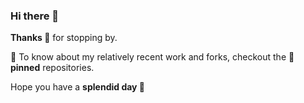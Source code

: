 ### Hi there 👋
**Thanks 🙏** for stopping by.

🔭 To know about my relatively recent work and forks, checkout the 📌 **pinned** repositories.

Hope you have a **splendid day 🌼**

<!--
**arvindcheenu/arvindcheenu** is a ✨ _special_ ✨ repository because its `README.md` (this file) appears on your GitHub profile.

Here are some ideas to get you started:

- 🔭 I’m currently working on ...
- 🌱 I’m currently learning ...
- 👯 I’m looking to collaborate on ...
- 🤔 I’m looking for help with ...
- 💬 Ask me about ...
- 📫 How to reach me: ...
- 😄 Pronouns: ...
- ⚡ Fun fact: ...
-->
